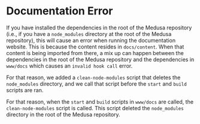 # Documentation Error

If you have installed the dependencies in the root of the Medusa repository (i.e., if you have a `node_modules` directory at the root of the Medusa repository), this will cause an error when running the documentation website. This is because the content resides in `docs/content`. When that content is being imported from there, a mix up can happen between the dependencies in the root of the Medusa repository and the dependencies in `www/docs` which causes an `invalid hook call` error.

For that reason, we added a `clean-node-modules` script that deletes the `node_modules` directory, and we call that script before the `start` and `build` scripts are ran.

For that reason, when the `start` and `build` scripts in `www/docs` are called, the `clean-node-modules` script is called. This script deleted the `node_modules` directory in the root of the Medusa repository.
